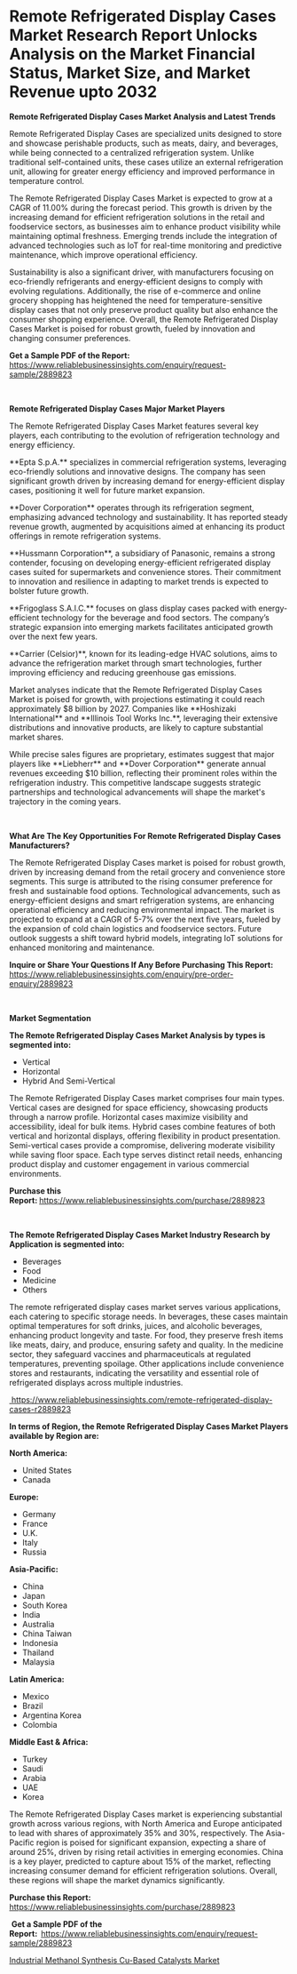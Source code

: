 <p><h1>Remote Refrigerated Display Cases Market Research Report Unlocks Analysis on the Market Financial Status, Market Size, and Market Revenue upto 2032</h1></p><p><strong>Remote Refrigerated Display Cases Market Analysis and Latest Trends</strong></p>
<p><p>Remote Refrigerated Display Cases are specialized units designed to store and showcase perishable products, such as meats, dairy, and beverages, while being connected to a centralized refrigeration system. Unlike traditional self-contained units, these cases utilize an external refrigeration unit, allowing for greater energy efficiency and improved performance in temperature control.</p><p>The Remote Refrigerated Display Cases Market is expected to grow at a CAGR of 11.00% during the forecast period. This growth is driven by the increasing demand for efficient refrigeration solutions in the retail and foodservice sectors, as businesses aim to enhance product visibility while maintaining optimal freshness. Emerging trends include the integration of advanced technologies such as IoT for real-time monitoring and predictive maintenance, which improve operational efficiency. </p><p>Sustainability is also a significant driver, with manufacturers focusing on eco-friendly refrigerants and energy-efficient designs to comply with evolving regulations. Additionally, the rise of e-commerce and online grocery shopping has heightened the need for temperature-sensitive display cases that not only preserve product quality but also enhance the consumer shopping experience. Overall, the Remote Refrigerated Display Cases Market is poised for robust growth, fueled by innovation and changing consumer preferences.</p></p>
<p><strong>Get a Sample PDF of the Report:&nbsp;</strong> <a href="https://www.reliablebusinessinsights.com/enquiry/request-sample/2889823?utm_campaign=3004&utm_medium=2&utm_source=Github&utm_content=ia&utm_term=14032025&utm_id=remote-refrigerated-display-cases">https://www.reliablebusinessinsights.com/enquiry/request-sample/2889823</a></p>
<p>&nbsp;</p>
<p><strong>Remote Refrigerated Display Cases Major Market Players</strong></p>
<p><p>The Remote Refrigerated Display Cases Market features several key players, each contributing to the evolution of refrigeration technology and energy efficiency. </p><p>**Epta S.p.A.** specializes in commercial refrigeration systems, leveraging eco-friendly solutions and innovative designs. The company has seen significant growth driven by increasing demand for energy-efficient display cases, positioning it well for future market expansion.</p><p>**Dover Corporation** operates through its refrigeration segment, emphasizing advanced technology and sustainability. It has reported steady revenue growth, augmented by acquisitions aimed at enhancing its product offerings in remote refrigeration systems.</p><p>**Hussmann Corporation**, a subsidiary of Panasonic, remains a strong contender, focusing on developing energy-efficient refrigerated display cases suited for supermarkets and convenience stores. Their commitment to innovation and resilience in adapting to market trends is expected to bolster future growth.</p><p>**Frigoglass S.A.I.C.** focuses on glass display cases packed with energy-efficient technology for the beverage and food sectors. The company’s strategic expansion into emerging markets facilitates anticipated growth over the next few years.</p><p>**Carrier (Celsior)**, known for its leading-edge HVAC solutions, aims to advance the refrigeration market through smart technologies, further improving efficiency and reducing greenhouse gas emissions.</p><p>Market analyses indicate that the Remote Refrigerated Display Cases Market is poised for growth, with projections estimating it could reach approximately $8 billion by 2027. Companies like **Hoshizaki International** and **Illinois Tool Works Inc.**, leveraging their extensive distributions and innovative products, are likely to capture substantial market shares.</p><p>While precise sales figures are proprietary, estimates suggest that major players like **Liebherr** and **Dover Corporation** generate annual revenues exceeding $10 billion, reflecting their prominent roles within the refrigeration industry. This competitive landscape suggests strategic partnerships and technological advancements will shape the market's trajectory in the coming years.</p></p>
<p>&nbsp;</p>
<p><strong>What Are The Key Opportunities For Remote Refrigerated Display Cases Manufacturers?</strong></p>
<p><p>The Remote Refrigerated Display Cases market is poised for robust growth, driven by increasing demand from the retail grocery and convenience store segments. This surge is attributed to the rising consumer preference for fresh and sustainable food options. Technological advancements, such as energy-efficient designs and smart refrigeration systems, are enhancing operational efficiency and reducing environmental impact. The market is projected to expand at a CAGR of 5-7% over the next five years, fueled by the expansion of cold chain logistics and foodservice sectors. Future outlook suggests a shift toward hybrid models, integrating IoT solutions for enhanced monitoring and maintenance.</p></p>
<p><strong>Inquire or Share Your Questions If Any Before Purchasing This Report:</strong> <a href="https://www.reliablebusinessinsights.com/enquiry/pre-order-enquiry/2889823?utm_campaign=3004&utm_medium=2&utm_source=Github&utm_content=ia&utm_term=14032025&utm_id=remote-refrigerated-display-cases">https://www.reliablebusinessinsights.com/enquiry/pre-order-enquiry/2889823</a></p>
<p>&nbsp;</p>
<p><strong>Market Segmentation</strong></p>
<p><strong>The Remote Refrigerated Display Cases Market Analysis by types is segmented into:</strong></p>
<p><ul><li>Vertical</li><li>Horizontal</li><li>Hybrid And Semi-Vertical</li></ul></p>
<p><p>The Remote Refrigerated Display Cases market comprises four main types. Vertical cases are designed for space efficiency, showcasing products through a narrow profile. Horizontal cases maximize visibility and accessibility, ideal for bulk items. Hybrid cases combine features of both vertical and horizontal displays, offering flexibility in product presentation. Semi-vertical cases provide a compromise, delivering moderate visibility while saving floor space. Each type serves distinct retail needs, enhancing product display and customer engagement in various commercial environments.</p></p>
<p><strong>Purchase this Report:&nbsp;</strong><a href="https://www.reliablebusinessinsights.com/purchase/2889823?utm_campaign=3004&utm_medium=2&utm_source=Github&utm_content=ia&utm_term=14032025&utm_id=remote-refrigerated-display-cases">https://www.reliablebusinessinsights.com/purchase/2889823</a></p>
<p>&nbsp;</p>
<p><strong>The Remote Refrigerated Display Cases Market Industry Research by Application is segmented into:</strong></p>
<p><ul><li>Beverages</li><li>Food</li><li>Medicine</li><li>Others</li></ul></p>
<p><p>The remote refrigerated display cases market serves various applications, each catering to specific storage needs. In beverages, these cases maintain optimal temperatures for soft drinks, juices, and alcoholic beverages, enhancing product longevity and taste. For food, they preserve fresh items like meats, dairy, and produce, ensuring safety and quality. In the medicine sector, they safeguard vaccines and pharmaceuticals at regulated temperatures, preventing spoilage. Other applications include convenience stores and restaurants, indicating the versatility and essential role of refrigerated displays across multiple industries.</p></p>
<p><a href="https://www.reliablebusinessinsights.com/remote-refrigerated-display-cases-r2889823?utm_campaign=3004&utm_medium=2&utm_source=Github&utm_content=ia&utm_term=14032025&utm_id=remote-refrigerated-display-cases">&nbsp;https://www.reliablebusinessinsights.com/remote-refrigerated-display-cases-r2889823</a></p>
<p><strong>In terms of Region, the Remote Refrigerated Display Cases Market Players available by Region are:</strong></p>
<p>
    <p> <strong> North America: </strong>
        <ul>
            <li>United States</li>
            <li>Canada</li>
        </ul>
        </p> 
    <p> <strong> Europe: </strong>
        <ul>
            <li>Germany</li>
            <li>France</li>
            <li>U.K.</li>
            <li>Italy</li>
            <li>Russia</li>
        </ul>
        </p> 
    <p> <strong> Asia-Pacific: </strong>
        <ul>
            <li>China</li>
            <li>Japan</li>
            <li>South Korea</li>
            <li>India</li>
            <li>Australia</li>
            <li>China Taiwan</li>
            <li>Indonesia</li>
            <li>Thailand</li>
            <li>Malaysia</li>
        </ul>
        </p> 
    <p> <strong> Latin America: </strong>
        <ul>
            <li>Mexico</li>
            <li>Brazil</li>
            <li>Argentina Korea</li>
            <li>Colombia</li>
        </ul>
        </p> 
    <p> <strong> Middle East & Africa: </strong>
        <ul>
            <li>Turkey</li>
            <li>Saudi</li>
            <li>Arabia</li>
            <li>UAE</li>
            <li>Korea</li>
        </ul>
    </p>
    </p>
<p><p>The Remote Refrigerated Display Cases market is experiencing substantial growth across various regions, with North America and Europe anticipated to lead with shares of approximately 35% and 30%, respectively. The Asia-Pacific region is poised for significant expansion, expecting a share of around 25%, driven by rising retail activities in emerging economies. China is a key player, predicted to capture about 15% of the market, reflecting increasing consumer demand for efficient refrigeration solutions. Overall, these regions will shape the market dynamics significantly.</p></p>
<p><strong>Purchase this Report: </strong><a href="https://www.reliablebusinessinsights.com/purchase/2889823?utm_campaign=3004&utm_medium=2&utm_source=Github&utm_content=ia&utm_term=14032025&utm_id=remote-refrigerated-display-cases">https://www.reliablebusinessinsights.com/purchase/2889823</a></p>
<p>&nbsp;<strong>Get a Sample PDF of the Report:&nbsp;&nbsp;</strong><a href="https://www.reliablebusinessinsights.com/enquiry/request-sample/2889823?utm_campaign=3004&utm_medium=2&utm_source=Github&utm_content=ia&utm_term=14032025&utm_id=remote-refrigerated-display-cases">https://www.reliablebusinessinsights.com/enquiry/request-sample/2889823</a></p>
<p><strong></strong></p>
<p><p><a href="https://github.com/djibenesha/Market-Research-Report-List-1/blob/main/industrial-methanol-synthesis-cu-based-catalysts-market.md?utm_campaign=3004&utm_medium=2&utm_source=Github&utm_content=ia&utm_term=14032025&utm_id=remote-refrigerated-display-cases">Industrial Methanol Synthesis Cu-Based Catalysts Market</a></p></p>